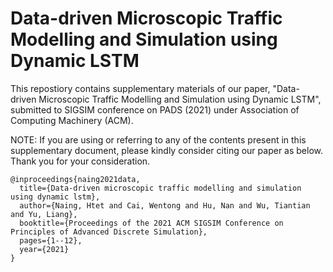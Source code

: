 # Data-driven Microscopic Traffic Modelling and Simulation using Dynamic LSTM
This repostiory contains supplementary materials of our paper, "Data-driven Microscopic Traffic Modelling and Simulation using Dynamic LSTM", submitted to SIGSIM conference on PADS (2021) under Association of Computing Machinery (ACM).

NOTE: If you are using or referring to any of the contents present in this supplementary document, please kindly consider citing our paper as below. Thank you for your consideration.

```
@inproceedings{naing2021data,
  title={Data-driven microscopic traffic modelling and simulation using dynamic lstm},
  author={Naing, Htet and Cai, Wentong and Hu, Nan and Wu, Tiantian and Yu, Liang},
  booktitle={Proceedings of the 2021 ACM SIGSIM Conference on Principles of Advanced Discrete Simulation},
  pages={1--12},
  year={2021}
}
```
